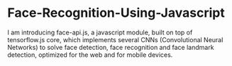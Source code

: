 # Face-Recognition-Using-Javascript 

I am introducing face-api.js, a javascript module, built on top of tensorflow.js core, which implements several CNNs (Convolutional Neural Networks) to solve face detection, face recognition and face landmark detection, optimized for the web and for mobile devices.
